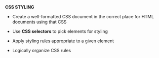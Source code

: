 **CSS STYLING**

- Create a well-formatted CSS document in the correct place for HTML documents using that CSS

- Use **CSS selectors** to pick elements for styling

- Apply styling rules appropriate to a given element

- Logically organize CSS rules
